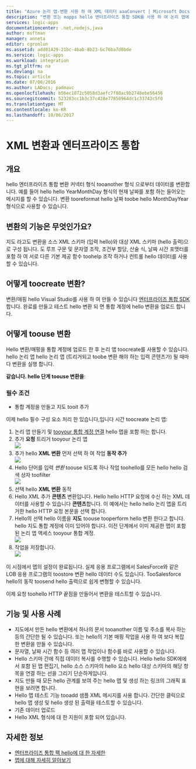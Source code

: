 ```yaml
---
title: "Azure 논리 앱-변환 사용 하 여 XML 데이터 aaaConvert | Microsoft Docs"
description: "변환 또는 mapps hello 엔터프라이즈 통합 SDK를 사용 하 여 논리 앱에 대 한 형식 간에 tooconvert XML 데이터 만들기"
services: logic-apps
documentationcenter: .net,nodejs,java
author: msftman
manager: anneta
editor: cgronlun
ms.assetid: add01429-21bc-4bab-8b23-bc76ba7d0bde
ms.service: logic-apps
ms.workload: integration
ms.tgt_pltfrm: na
ms.devlang: na
ms.topic: article
ms.date: 07/08/2016
ms.author: LADocs; padmavc
ms.openlocfilehash: b56ec1072c5058d3aefc7f88ac9b2748ebe56456
ms.sourcegitcommit: 523283cc1b3c37c428e77850964dc1c33742c5f0
ms.translationtype: MT
ms.contentlocale: ko-KR
ms.lasthandoff: 10/06/2017
---
```

# <a name="enterprise-integration-with-xml-transforms"></a>XML 변환과 엔터프라이즈 통합
## <a name="overview"></a>개요
hello 엔터프라이즈 통합 변환 커넥터 형식 tooanother 형식 으로부터 데이터를 변환합니다. 예를 들어 hello hello YearMonthDay 형식의 현재 날짜를 포함 하는 들어오는 메시지를 할 수 있습니다. 변환 tooreformat hello 날짜 toobe hello MonthDayYear 형식으로 사용할 수 있습니다.

## <a name="what-does-a-transform-do"></a>변환의 기능은 무엇인가요?
지도 라고도 변환을 소스 XML 스키마 (입력 hello)와 대상 XML 스키마 (hello 출력)으로 구성 됩니다. 도 루프 구문 및 문자열 조작, 조건부 할당, 산술 식, 날짜 시간 포맷터를 포함 하 여 서로 다른 기본 제공 함수 toohelp 조작 하거나 컨트롤 hello 데이터를 사용할 수 있습니다.

## <a name="how-toocreate-a-transform"></a>어떻게 toocreate 변환?
변환/매핑 hello Visual Studio를 사용 하 여 만들 수 있습니다 [엔터프라이즈 통합 SDK](https://aka.ms/vsmapsandschemas)합니다. 완료를 만들고 테스트 hello 변환 되 면 통합 계정에 hello 변환을 업로드 합니다. 

## <a name="how-toouse-a-transform"></a>어떻게 toouse 변환
Hello 변환/매핑을 통합 계정에 업로드 한 후 논리 앱 toocreate를 사용할 수 있습니다. hello 논리 앱 hello 논리 앱 (트리거되고 toobe 변환 해야 하는 입력 콘텐츠가) 될 때마다 변환을 실행 합니다.

**같습니다. hello 단계 toouse 변환을**:

### <a name="prerequisites"></a>필수 조건

* 통합 계정을 만들고 지도 tooit 추가  

이제 hello 필수 구성 요소 처리 한 있습니다,입니다 시간 toocreate 논리 앱:  

1. 논리 앱 만들기 및 [tooyour 통합 계정 연결](../logic-apps/logic-apps-enterprise-integration-accounts.md "toolink 통합 계정 tooa 논리 앱에 알아봅니다") hello 맵을 포함 하는 합니다.
2. 추가 **요청** 트리거 tooyour 논리 앱  
   ![](./media/logic-apps-enterprise-integration-transforms/transform-1.png)    
3. 추가 hello **XML 변환** 먼저 선택 하 여 작업 **동작 추가**   
   ![](./media/logic-apps-enterprise-integration-transforms/transform-2.png)   
4. Hello 단어를 입력 *변환* toouse 되도록 하나 작업 toohello를 모든 hello hello 검색 상자 toofilter  
   ![](./media/logic-apps-enterprise-integration-transforms/transform-3.png)  
5. 선택 hello **XML 변환** 동작   
6. Hello XML 추가 **콘텐츠** 변환입니다. Hello hello HTTP 요청에 수신 하는 XML 데이터를 사용할 수 있습니다 **콘텐츠**합니다. 이 예에서는 hello hello 논리 앱을 트리거한 hello HTTP 요청 본문을 선택 합니다.
7. Hello의 선택 hello 이름을 **지도** toouse tooperform hello 변환 한다고 합니다. hello 지도 통합 계정에 이미 있어야 합니다. 이전 단계에서 이미 제공한 맵이 포함 된 논리 앱 액세스 tooyour 통합 계정.      
   ![](./media/logic-apps-enterprise-integration-transforms/transform-4.png) 
8. 작업을 저장합니다.  
    ![](./media/logic-apps-enterprise-integration-transforms/transform-5.png) 

이 시점에서 맵의 설정이 완료됩니다. 실제 응용 프로그램에서 SalesForce와 같은 LOB 응용 프로그램의 toostore 변환 hello 데이터 수도 있습니다. TooSalesforce hello의 동작 toosend hello 출력으로 쉽게 변형할 수 있습니다. 

이제 요청 toohello HTTP 끝점을 만들어서 변환을 테스트할 수 있습니다.  

## <a name="features-and-use-cases"></a>기능 및 사용 사례
* 지도에서 만든 hello 변환에서 하나의 문서 tooanother 이름 및 주소를 복사 하는 등의 간단한 될 수 있습니다. 또는 hello의 기본 매핑 작업을 사용 하 여 보다 복잡 한 변환을 만들 수 있습니다.  
* 문자열, 날짜 시간 함수 등 여러 맵 작업이나 함수를 바로 사용할 수 있습니다.  
* Hello 스키마 간에 직접 데이터 복사를 수행할 수 있습니다. Hello hello SDK에에서 포함 된 맵 편집기, hello 소스 스키마의 hello 요소 hello 대상 스키마의 해당 항목을 연결 하는 선을 그리기 단순하게입니다.  
* 지도 만들 때 모든 hello 관계를 보여 주는 hello 맵 및 생성 하는 링크의 그래픽 표현을 보려면 합니다.
* Hello 맵 테스트 기능 tooadd 샘플 XML 메시지를 사용 합니다. 간단한 클릭으로 hello 맵 생성 및 hello 생성 된 출력을 테스트할 수 있습니다.  
* 기존 데이터 업로드  
* Hello XML 형식에 대 한 지원이 포함 되어 있습니다.

## <a name="learn-more"></a>자세한 정보
* [엔터프라이즈 통합 팩 hello에 대 한 자세한](../logic-apps/logic-apps-enterprise-integration-overview.md "엔터프라이즈 통합 팩에 대 한 자세한 정보")  
* [맵에 대해 자세히 알아보기](../logic-apps/logic-apps-enterprise-integration-maps.md "엔터프라이즈 통합 맵에 대해 알아보기")  

